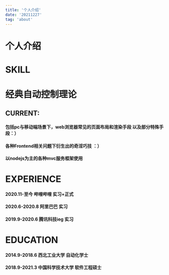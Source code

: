 ```yaml
---
title: '个人介绍'
date: '20211227'
tag: 'about'
---
```

# 个人介绍

# SKILL 
# 经典自动控制理论
## CURRENT:
#### 包括pc与移动端场景下，web浏览器常见的页面布局和渲染手段 以及部分特殊手段：）
#### 各种Frontend相关问题下衍生出的奇淫巧技 ：）
#### 以nodejs为主的各种mvc服务框架使用
# EXPERIENCE

#### 2020.11-至今    哔哩哔哩  实习+正式  

#### 2020.6-2020.8 阿里巴巴 实习


#### 2019.9-2020.6  腾讯科技ieg 实习


# EDUCATION

#### 2014.9-2018.6 西北工业大学       自动化学士

#### 2018.9-2021.3 中国科学技术大学        软件工程硕士